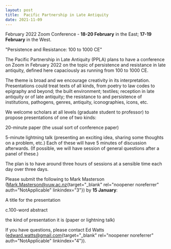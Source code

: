 ```yaml
---
layout: post
title:  Pacific Partnership in Late Antiquity
date: 2021-11-09
---
```


February 2022 Zoom Conference - **18-20 February** in the East; **17-19
February** in the West.

"Persistence and Resistance: 100 to
1000 CE"

The Pacific Partnership in Late Antiquity (PPLA)
plans to have a conference on
Zoom in February 2022 on the topic of
persistence and resistance in late
antiquity, defined here
capaciously as running from 100 to 1000 CE.

The theme is
broad and we encourage creativity in its
interpretation.
Presentations could treat texts of all kinds, from
poetry to law codes to
epigraphy and beyond; the built environment;
textiles; reception in late
antiquity or of late antiquity; the
resistance to and persistence of
institutions, pathogens, genres,
antiquity, iconographies, icons, etc.

We welcome scholars at
all levels (graduate student to professor) to propose
presentations
of one of two kinds:

20-minute paper (the usual sort of
conference paper)

5-minute lightning talk (presenting an
exciting idea, sharing some thoughts on
a problem, etc.) Each of
these will have 5 minutes of discussion afterwards.
(If possible,
we will have session of general questions after a panel
of
these.)

The plan is to have around three hours of
sessions at a sensible time each day
over three
days.

Please submit the following to Mark Masterson
([Mark.Masterson@vuw.ac.nz](mailto:Mark.Masterson@vuw.ac.nz){target="_blank"
rel="noopener noreferrer" auth="NotApplicable" linkindex="3"})
by
**15 January**:

A title for the
presentation

c.100-word abstract

the kind of
presentation it is (paper or lightning talk)

If you have
questions, please contact Ed Watts
([edward.watts@gmail.com](mailto:edward.watts@gmail.com){target="_blank"
rel="noopener noreferrer" auth="NotApplicable" linkindex="4"}).
